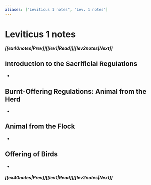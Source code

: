 ```yaml
---
aliases: ["Leviticus 1 notes", "Lev. 1 notes"]
---
```

# Leviticus 1 notes
##### <span class=arrow-left></span>[[ex40notes|Prev]]<span class=navigation-separator></span>[[lev1|Read]]<span class=navigation-separator></span>[[lev2notes|Next]]<span class=arrow-right></span>
## Introduction to the Sacrificial Regulations
- 
## Burnt-Offering Regulations: Animal from the Herd
- 
## Animal from the Flock
- 
## Offering of Birds
- 
##### <span class=arrow-left></span>[[ex40notes|Prev]]<span class=navigation-separator></span>[[lev1|Read]]<span class=navigation-separator></span>[[lev2notes|Next]]<span class=arrow-right></span>